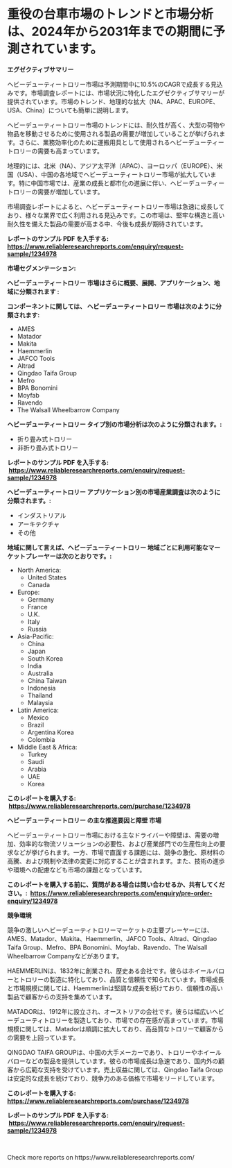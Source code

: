 <p><h1>重役の台車市場のトレンドと市場分析は、2024年から2031年までの期間に予測されています。</h1></p><p><strong>エグゼクティブサマリー</strong></p>
<p><p>ヘビーデューティートロリー市場は予測期間中に10.5%のCAGRで成長する見込みです。市場調査レポートには、市場状況に特化したエグゼクティブサマリーが提供されています。市場のトレンド、地理的な拡大（NA、APAC、EUROPE、USA、China）についても簡単に説明します。</p><p>ヘビーデューティートロリー市場のトレンドには、耐久性が高く、大型の荷物や物品を移動させるために使用される製品の需要が増加していることが挙げられます。さらに、業務効率化のために運搬用具として使用されるヘビーデューティートロリーの需要も高まっています。</p><p>地理的には、北米（NA）、アジア太平洋（APAC）、ヨーロッパ（EUROPE）、米国（USA）、中国の各地域でヘビーデューティートロリー市場が拡大しています。特に中国市場では、産業の成長と都市化の進展に伴い、ヘビーデューティートロリーの需要が増加しています。</p><p>市場調査レポートによると、ヘビーデューティートロリー市場は急速に成長しており、様々な業界で広く利用される見込みです。この市場は、堅牢な構造と高い耐久性を備えた製品の需要が高まる中、今後も成長が期待されています。</p></p>
<p><strong>レポートのサンプル PDF を入手する: <a href="https://www.reliableresearchreports.com/enquiry/request-sample/1234978">https://www.reliableresearchreports.com/enquiry/request-sample/1234978</a></strong></p>
<p><strong>市場セグメンテーション:</strong></p>
<p><strong> ヘビーデューティートロリー 市場はさらに概要、展開、アプリケーション、地域に分類されます :</strong></p>
<p><strong>コンポーネントに関しては、 ヘビーデューティートロリー 市場は次のように分類されます: &nbsp;</strong></p>
<p><ul><li>AMES</li><li>Matador</li><li>Makita</li><li>Haemmerlin</li><li>JAFCO Tools</li><li>Altrad</li><li>Qingdao Taifa Group</li><li>Mefro</li><li>BPA Bonomini</li><li>Moyfab</li><li>Ravendo</li><li>The Walsall Wheelbarrow Company</li></ul></p>
<p><strong> ヘビーデューティートロリー タイプ別の市場分析は次のように分類されます。:</strong></p>
<p><ul><li>折り畳み式トロリー</li><li>非折り畳み式トロリー</li></ul></p>
<p><strong>レポートのサンプル PDF を入手する: &nbsp;<a href="https://www.reliableresearchreports.com/enquiry/request-sample/1234978">https://www.reliableresearchreports.com/enquiry/request-sample/1234978</a></strong></p>
<p><strong> ヘビーデューティートロリー アプリケーション別の市場産業調査は次のように分類されます。:</strong></p>
<p><ul><li>インダストリアル</li><li>アーキテクチャ</li><li>その他</li></ul></p>
<p><strong>地域に関して言えば、ヘビーデューティートロリー 地域ごとに利用可能なマーケットプレーヤーは次のとおりです。:</strong></p>
<p><ul>
    <li>
        North America:
        <ul>
            <li>United States</li>
            <li>Canada</li>
        </ul>
    </li>
    <li>
        Europe:
        <ul>
            <li>Germany</li>
            <li>France</li>
            <li>U.K.</li>
            <li>Italy</li>
            <li>Russia</li>
        </ul>
    </li>
    <li>
        Asia-Pacific:
        <ul>
            <li>China</li>
            <li>Japan</li>
            <li>South Korea</li>
            <li>India</li>
            <li>Australia</li>
            <li>China Taiwan</li>
            <li>Indonesia</li>
            <li>Thailand</li>
            <li>Malaysia</li>
        </ul>
    </li>
    <li>
        Latin America:
        <ul>
            <li>Mexico</li>
            <li>Brazil</li>
            <li>Argentina Korea</li>
            <li>Colombia</li>
        </ul>
    </li>
    <li>
        Middle East & Africa:
        <ul>
            <li>Turkey</li>
            <li>Saudi</li>
            <li>Arabia</li>
            <li>UAE</li>
            <li>Korea</li>
        </ul>
    </li>
    </ul></p>
<p><strong>このレポートを購入する: &nbsp;<a href="https://www.reliableresearchreports.com/purchase/1234978">https://www.reliableresearchreports.com/purchase/1234978</a></strong></p>
<p><strong>ヘビーデューティートロリー の主な推進要因と障壁 市場</strong></p>
<p><p>ヘビーデューティートロリー市場における主なドライバーや障壁は、需要の増加、効率的な物流ソリューションの必要性、および産業部門での生産性向上の要求などが挙げられます。一方、市場で直面する課題には、競争の激化、原材料の高騰、および規制や法律の変更に対応することが含まれます。また、技術の進歩や環境への配慮なども市場の課題となっています。</p></p>
<p><strong>このレポートを購入する前に、質問がある場合は問い合わせるか、共有してください。:&nbsp; <a href="https://www.reliableresearchreports.com/enquiry/pre-order-enquiry/1234978">https://www.reliableresearchreports.com/enquiry/pre-order-enquiry/1234978</a></strong></p>
<p><strong>競争環境</strong></p>
<p><p>競争の激しいヘビーデューティトロリーマーケットの主要プレーヤーには、AMES、Matador、Makita、Haemmerlin、JAFCO Tools、Altrad、Qingdao Taifa Group、Mefro、BPA Bonomini、Moyfab、Ravendo、The Walsall Wheelbarrow Companyなどがあります。</p><p>HAEMMERLINは、1832年に創業され、歴史ある会社です。彼らはホイールバローとトロリーの製造に特化しており、品質と信頼性で知られています。市場成長と市場規模に関しては、Haemmerlinは堅調な成長を続けており、信頼性の高い製品で顧客からの支持を集めています。</p><p>MATADORは、1912年に設立され、オーストリアの会社です。彼らは幅広いヘビーデューティトロリーを製造しており、市場での存在感が高まっています。市場規模に関しては、Matadorは順調に拡大しており、高品質なトロリーで顧客からの需要を上回っています。</p><p>QINGDAO TAIFA GROUPは、中国の大手メーカーであり、トロリーやホイールバローなどの製品を提供しています。彼らの市場成長は急速であり、国内外の顧客から広範な支持を受けています。売上収益に関しては、Qingdao Taifa Groupは安定的な成長を続けており、競争力のある価格で市場をリードしています。</p></p>
<p><strong>このレポートを購入する: &nbsp; <a href="https://www.reliableresearchreports.com/purchase/1234978">https://www.reliableresearchreports.com/purchase/1234978</a></strong></p>
<p><strong>レポートのサンプル PDF を入手する: &nbsp;<a href="https://www.reliableresearchreports.com/enquiry/request-sample/1234978">https://www.reliableresearchreports.com/enquiry/request-sample/1234978</a></strong><strong></strong></p>
<p>&nbsp;</p>
<p>Check more reports on https://www.reliableresearchreports.com/</p>